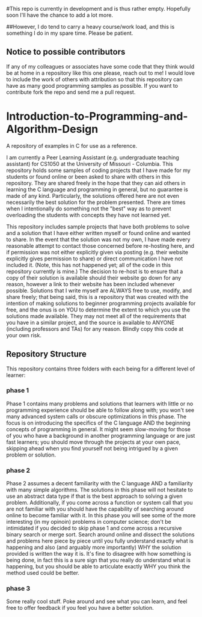 #This repo is currently in development and is thus rather empty. Hopefully soon I'll have the chance to add a lot more.

##However, I do tend to carry a heavy course/work load, and this is something I do in my spare time. Please be patient.

## Notice to possible contributors
  If any of my colleagues or associates have some code that they think would be at home in a repository like this one please, reach out to me! I would love to include the work of others with attribution so that this repository can have as many good programming samples as possible. If you want to contribute fork the repo and send me a pull request.

# Introduction-to-Programming-and-Algorithm-Design
A repository of examples in C for use as a reference.

I am currently a Peer Learning Assistant (e.g. undergraduate teaching assistant) for CS1050 at the University of Missouri - Columbia. This repository holds some samples of coding projects that I have made for my students or found online or been asked to share with others in this repository. They are shared freely in the hope that they can aid others in learning the C language and programming in general, but no guarantee is made of any kind. Particularly, the solutions offered here are not even necessarily the best solution for the problem presented. There are times when I intentionally do something not the "best" way as to prevent overloading the students with concepts they have not learned yet.

This repository includes sample projects that have both problems to solve and a solution that I have either written myself or found online and wanted to share. In the event that the solution was not my own, I have made every reasonable attempt to contact those concerned before re-hosting here, and if permission was not either explicitly given via posting (e.g. their website explicitly gives permission to share) or direct communication I have not included it. (Note, this has not happened yet; all of the code in this repository currently is mine.) The decision to re-host is to ensure that a copy of their solution is available should their website go down for any reason, however a link to their website has been included whenever possible. Solutions that I write myself are ALWAYS free to use, modify, and share freely; that being said, this is a repository that was created with the intention of making solutions to beginner programming projects available for free, and the onus is on YOU to determine the extent to which you use the solutions made available. They may not meet all of the requirements that you have in a similar project, and the source is available to ANYONE (including professors and TAs) for any reason. Blindly copy this code at your own risk.  


## Repository Structure

This repository contains three folders with each being for a different level of learner:

### phase 1
Phase 1 contains many problems and solutions that learners with little or no programming experience should be able to follow along with; you won't see many advanced system calls or obscure optimizations in this phase. The focus is on introducing the specifics of the C language AND the beginning concepts of programming in general. It might seem slow-moving for those of you who have a background in another programming language or are just fast learners; you should move through the projects at your own pace, skipping ahead when you find yourself not being intrigued by a given problem or solution.

### phase 2
Phase 2 assumes a decent familiarity with the C language AND a familiarity with many simple algorithms. The solutions in this phase will not hesitate to use an abstract data type if that is the best approach to solving a given problem. Additionally, if you come across a function or system call that you are not familiar with you should have the capability of searching around online to become familiar with it. In this phase you will see some of the more interesting (in my opinoin) problems in computer science; don't be intimidated if you decided to skip phase 1 and come across a recursive binary search or merge sort. Search around online and dissect the solutions and problems here piece by piece until you fully understand exactly what is happening and also (and arguably more importantly) WHY the solution provided is written the way it is. It's fine to disagree with how something is being done, in fact this is a sure sign that you really do understand what is happening, but you should be able to articulate exactly WHY you think the method used could be better.

### phase 3
Some really cool stuff. Poke around and see what you can learn, and feel free to offer feedback if you feel you have a better solution.  
